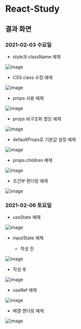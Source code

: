 # React-Study

## 결과 화면

### 2021-02-03 수요일

* style과 className 예제

![image](https://user-images.githubusercontent.com/59601962/106744060-922a3580-6662-11eb-875e-8f55fd6cc61b.png)

* CSS class 수정 예제

![image](https://user-images.githubusercontent.com/59601962/106744273-e503ed00-6662-11eb-9a13-d5eaba857957.png)

* props 사용 예제

![image](https://user-images.githubusercontent.com/59601962/106744865-a6226700-6663-11eb-8c99-6943914073b3.png)

* props 비구조화 할당 예제

![image](https://user-images.githubusercontent.com/59601962/106745348-4ed0c680-6664-11eb-85a7-424986b37818.png)

* defaultProps로 기본값 설정 예제

![image](https://user-images.githubusercontent.com/59601962/106745888-1382c780-6665-11eb-8e40-85162e358981.png)

* props.children 예제

![image](https://user-images.githubusercontent.com/59601962/106747081-c6075a00-6666-11eb-9283-279dde7ddaa8.png)

* 조건부 렌더링 예제

![image](https://user-images.githubusercontent.com/59601962/106747721-a290df00-6667-11eb-9261-4ac6186e6073.png)


### 2021-02-06 토요일

* useState 예제

![image](https://user-images.githubusercontent.com/59601962/107115603-24277d80-68b1-11eb-815a-cf6102fa6bb9.png)


* inputState 예제 

  * 작성 전 
 
![image](https://user-images.githubusercontent.com/59601962/107115076-736baf00-68ad-11eb-8aa9-45c2baca2084.png)
  
  * 작성 후

![image](https://user-images.githubusercontent.com/59601962/107115056-4ddea580-68ad-11eb-9097-08955601e724.png)

* useRef 예제

![image](https://user-images.githubusercontent.com/59601962/107115157-ff7dd680-68ad-11eb-94e9-93c501898d10.png)

* 배열 렌더링 예제 

![image](https://user-images.githubusercontent.com/59601962/107115392-b75fb380-68af-11eb-81e6-c5ed1cdfbd48.png)

